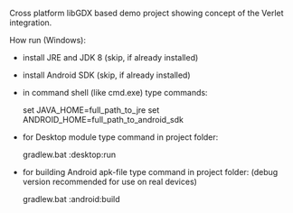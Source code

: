 
Cross platform libGDX based demo project showing concept of the Verlet integration.


How run (Windows):

- install JRE and JDK 8 (skip, if already installed)

- install Android SDK (skip, if already installed)

- in command shell (like cmd.exe) type commands:

  set JAVA_HOME=full_path_to_jre
  set ANDROID_HOME=full_path_to_android_sdk

- for Desktop module type command in project folder:

  gradlew.bat :desktop:run

- for building Android apk-file type command in project folder:
  (debug version recommended for use on real devices)

  gradlew.bat :android:build
